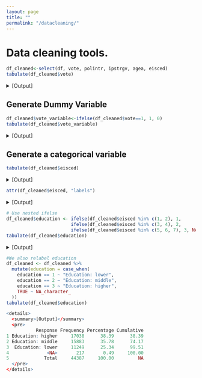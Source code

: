 ```yaml
---
layout: page
title: ""
permalink: "/datacleaning/"
---
```


# Data cleaning tools.

```r
df_cleaned<-select(df, vote, polintr, ipstrgv, agea, eisced)
tabulate(df_cleaned$vote)
```
<details>
  <summary>[Output]</summary>

  <pre>
              Response Frequency Percentage Cumulative
1                  Yes     30815      69.42      69.42
2                   No      9417      21.22      90.64
3 Not eligible to vote      3687       8.31      98.95
4              Refusal       250       0.56      99.51
5           Don't know       209       0.47      99.98
6            No answer         9       0.02     100.00
7                Total     44387     100.00         NA
  </pre>
</details>

## Generate Dummy Variable

```r
df_cleaned$vote_variable<-ifelse(df_cleaned$vote==1, 1, 0)
tabulate(df_cleaned$vote_variable)
```
<details>
  <summary>[Output]</summary>
  <pre>
  Response Frequency Percentage Cumulative
1        0     13104      29.52      29.52
2        1     30815      69.42      98.94
3       NA       468       1.05      99.99
4    Total     44387      99.99         NA
  </pre>
</details>

## Generate a categorical variable

```r
tabulate(df_cleaned$eisced)
```
<details>
  <summary>[Output]</summary>
  <pre>
                                              Response Frequency Percentage Cumulative
1               ES-ISCED I , less than lower secondary      3861       8.70       8.70
2                         ES-ISCED II, lower secondary      7388      16.64      25.34
3            ES-ISCED IIIb, lower tier upper secondary      7163      16.14      41.48
4            ES-ISCED IIIa, upper tier upper secondary      8720      19.65      61.13
5         ES-ISCED IV, advanced vocational, sub-degree      6265      14.11      75.24
6      ES-ISCED V1, lower tertiary education, BA level      4760      10.72      85.96
7  ES-ISCED V2, higher tertiary education, >= MA level      6013      13.55      99.51
8                                                Other        88       0.20      99.71
9                                              Refusal        82       0.18      99.89
10                                          Don't know        39       0.09      99.98
11                                           No answer         8       0.02     100.00
12                                               Total     44387     100.00         NA
  </pre>
</details>


```r
attr(df_cleaned$eisced, "labels")
```
<details>
  <summary>[Output]</summary>
  <pre>
            Not possible to harmonise into ES-ISCED 
                                                  0 
             ES-ISCED I , less than lower secondary 
                                                  1 
                       ES-ISCED II, lower secondary 
                                                  2 
          ES-ISCED IIIb, lower tier upper secondary 
                                                  3 
          ES-ISCED IIIa, upper tier upper secondary 
                                                  4 
       ES-ISCED IV, advanced vocational, sub-degree 
                                                  5 
    ES-ISCED V1, lower tertiary education, BA level 
                                                  6 
ES-ISCED V2, higher tertiary education, >= MA level 
                                                  7 
                                              Other 
                                                 55 
                                            Refusal 
                                                 NA 
                                         Don't know 
                                                 NA 
                                          No answer 
                                                 NA 
  </pre>
</details>

```r
# Use nested ifelse
df_cleaned$education <- ifelse(df_cleaned$eisced %in% c(1, 2), 1,
                        ifelse(df_cleaned$eisced %in% c(3, 4), 2,
                        ifelse(df_cleaned$eisced %in% c(5, 6, 7), 3, NA)))
tabulate(df_cleaned$education)
```
<details>
  <summary>[Output]</summary>
  <pre>
  Response Frequency Percentage Cumulative
1        1     11249      25.34      25.34
2        2     15883      35.78      61.12
3        3     17038      38.39      99.51
4     <NA>       217       0.49     100.00
5    Total     44387     100.00         NA
  </pre>
</details>

  
```r
#We also relabel education
df_cleaned <- df_cleaned %>%
  mutate(education = case_when(
    education == 1 ~ "Education: lower",
    education == 2 ~ "Education: middle",
    education == 3 ~ "Education: higher",
    TRUE ~ NA_character_
  ))
tabulate(df_cleaned$education)

<details>
  <summary>[Output]</summary>
  <pre>
           Response Frequency Percentage Cumulative
1 Education: higher     17038      38.39      38.39
2 Education: middle     15883      35.78      74.17
3  Education: lower     11249      25.34      99.51
4              <NA>       217       0.49     100.00
5             Total     44387     100.00         NA
  </pre>
</details>

```
